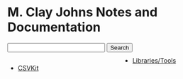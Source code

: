 
# M. Clay Johns Notes and Documentation

<div style="float: left;"><form action="https://github.com/johnsmclay/markdown_documentation/search" method="get" target="_blank"><input type="text" name="q" value='' style='width:220px;'>&nbsp;<input type="submit" value="Search"></form></div><br/>

  * [Libraries/Tools](libraries/index.md)
* [CSVKit](libraries/csvkit.md)